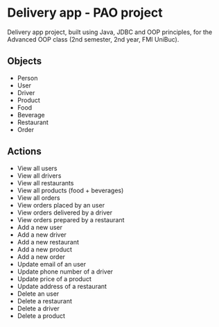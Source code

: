 # Delivery app - PAO project

Delivery app project, built using Java, JDBC and OOP principles, for the Advanced OOP class (2nd semester, 2nd year, FMI UniBuc).

## Objects
- Person
- User
- Driver
- Product
- Food
- Beverage
- Restaurant
- Order

## Actions
- View all users
- View all drivers
- View all restaurants
- View all products (food + beverages)
- View all orders
- View orders placed by an user
- View orders delivered by a driver
- View orders prepared by a restaurant
- Add a new user
- Add a new driver
- Add a new restaurant
- Add a new product
- Add a new order
- Update email of an user
- Update phone number of a driver
- Update price of a product
- Update address of a restaurant
- Delete an user
- Delete a restaurant
- Delete a driver
- Delete a product
